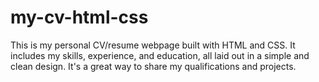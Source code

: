 # my-cv-html-css
This is my personal CV/resume webpage built with HTML and CSS. It includes my skills, experience, and education, all laid out in a simple and clean design. It's a great way to share my qualifications and projects.
